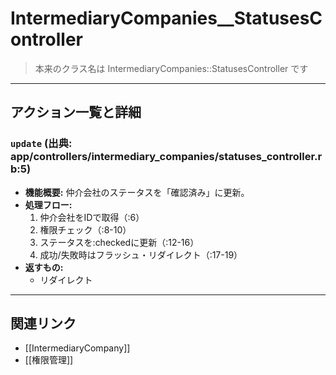 # IntermediaryCompanies__StatusesController

> 本来のクラス名は IntermediaryCompanies::StatusesController です

---

## アクション一覧と詳細

### `update` (出典: app/controllers/intermediary_companies/statuses_controller.rb:5)

* **機能概要:**
  仲介会社のステータスを「確認済み」に更新。
* **処理フロー:**
    1. 仲介会社をIDで取得（:6）
    2. 権限チェック（:8-10）
    3. ステータスを:checkedに更新（:12-16）
    4. 成功/失敗時はフラッシュ・リダイレクト（:17-19）
* **返すもの:**
    - リダイレクト

---

## 関連リンク
- [[IntermediaryCompany]]
- [[権限管理]] 